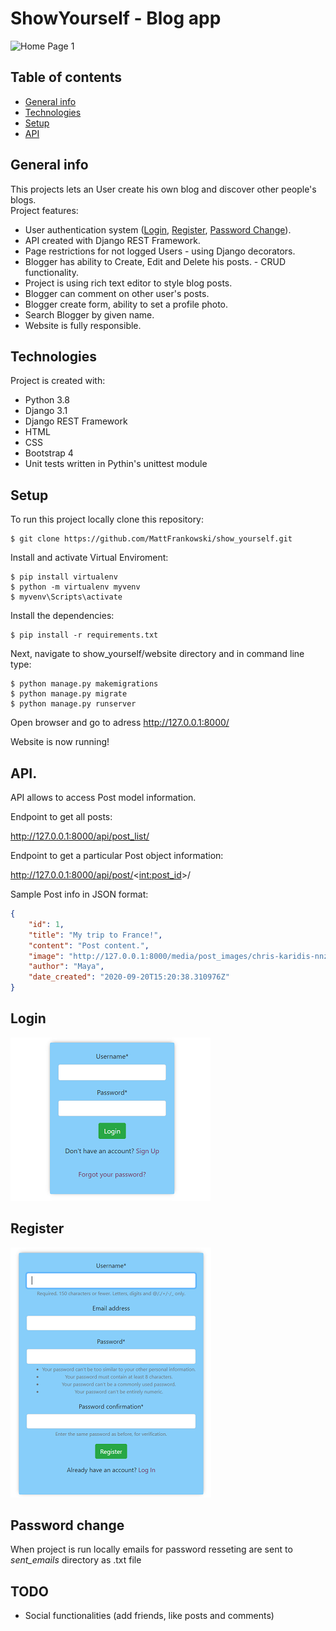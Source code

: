 # ShowYourself - Blog app
![Home Page 1](screenshots/show_yourself.gif)
## Table of contents
* [General info](#general-info)
* [Technologies](#technologies)
* [Setup](#setup)
* [API](#api)
## General info
This projects lets an User create his own blog and discover other people's blogs.\
Project features:
* User authentication system ([Login](#login), [Register](#register), [Password Change](#password-change)).
* API created with Django REST Framework.
* Page restrictions for not logged Users -  using Django decorators.
* Blogger has ability to Create, Edit and Delete his posts. - CRUD functionality.
* Project is using rich text editor to style blog posts.
* Blogger can comment on other user's posts.
* Blogger create form, ability to set a profile photo.
* Search Blogger by given name.
* Website is fully responsible.
## Technologies
Project is created with:
* Python 3.8
* Django 3.1
* Django REST Framework
* HTML
* CSS
* Bootstrap 4
* Unit tests written in Pythin's unittest module
## Setup
To run this project locally clone this repository:
```
$ git clone https://github.com/MattFrankowski/show_yourself.git
```

Install and activate Virtual Enviroment:
```
$ pip install virtualenv
$ python -m virtualenv myvenv
$ myvenv\Scripts\activate 
```

Install the dependencies:
```
$ pip install -r requirements.txt
```

Next, navigate to show_yourself/website directory and in command line type:
```
$ python manage.py makemigrations
$ python manage.py migrate
$ python manage.py runserver
```
Open browser and go to adress http://127.0.0.1:8000/

Website is now running!

## API.
API allows to access Post model information.

Endpoint to get all posts:

http://127.0.0.1:8000/api/post_list/

Endpoint to get a particular Post object information:

http://127.0.0.1:8000/api/post/<<int:post_id>>/

Sample Post info in JSON format:
```json
{
    "id": 1,
    "title": "My trip to France!",
    "content": "Post content.",
    "image": "http://127.0.0.1:8000/media/post_images/chris-karidis-nnzkZNYWHaU-unsplash.jpg",
    "author": "Maya",
    "date_created": "2020-09-20T15:20:38.310976Z"
}
```

## Login
![Login](screenshots/login.png)

## Register
![Register](screenshots/register.png)

## Password change
When project is run locally emails for password resseting are sent to *sent_emails* directory as .txt file

## TODO
* Social functionalities (add friends, like posts and comments)
